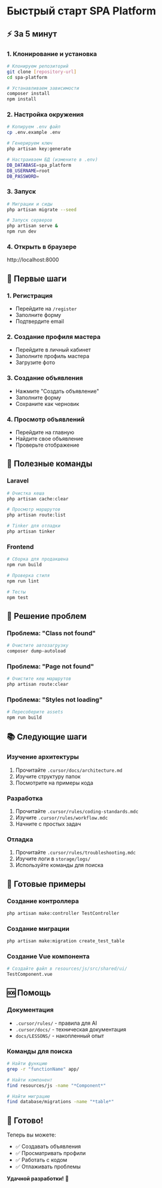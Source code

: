 # Быстрый старт SPA Platform

## ⚡ За 5 минут

### 1. Клонирование и установка
```bash
# Клонируем репозиторий
git clone [repository-url]
cd spa-platform

# Устанавливаем зависимости
composer install
npm install
```

### 2. Настройка окружения
```bash
# Копируем .env файл
cp .env.example .env

# Генерируем ключ
php artisan key:generate

# Настраиваем БД (измените в .env)
DB_DATABASE=spa_platform
DB_USERNAME=root
DB_PASSWORD=
```

### 3. Запуск
```bash
# Миграции и сиды
php artisan migrate --seed

# Запуск серверов
php artisan serve &
npm run dev
```

### 4. Открыть в браузере
http://localhost:8000

## 🎯 Первые шаги

### 1. Регистрация
- Перейдите на `/register`
- Заполните форму
- Подтвердите email

### 2. Создание профиля мастера
- Перейдите в личный кабинет
- Заполните профиль мастера
- Загрузите фото

### 3. Создание объявления
- Нажмите "Создать объявление"
- Заполните форму
- Сохраните как черновик

### 4. Просмотр объявлений
- Перейдите на главную
- Найдите свое объявление
- Проверьте отображение

## 🔧 Полезные команды

### Laravel
```bash
# Очистка кеша
php artisan cache:clear

# Просмотр маршрутов
php artisan route:list

# Tinker для отладки
php artisan tinker
```

### Frontend
```bash
# Сборка для продакшена
npm run build

# Проверка стиля
npm run lint

# Тесты
npm test
```

## 🐛 Решение проблем

### Проблема: "Class not found"
```bash
# Очистите автозагрузку
composer dump-autoload
```

### Проблема: "Page not found"
```bash
# Очистите кеш маршрутов
php artisan route:clear
```

### Проблема: "Styles not loading"
```bash
# Пересоберите assets
npm run build
```

## 📚 Следующие шаги

### Изучение архитектуры
1. Прочитайте `.cursor/docs/architecture.md`
2. Изучите структуру папок
3. Посмотрите на примеры кода

### Разработка
1. Прочитайте `.cursor/rules/coding-standards.mdc`
2. Изучите `.cursor/rules/workflow.mdc`
3. Начните с простых задач

### Отладка
1. Прочитайте `.cursor/rules/troubleshooting.mdc`
2. Изучите логи в `storage/logs/`
3. Используйте команды для поиска

## 🎯 Готовые примеры

### Создание контроллера
```bash
php artisan make:controller TestController
```

### Создание миграции
```bash
php artisan make:migration create_test_table
```

### Создание Vue компонента
```bash
# Создайте файл в resources/js/src/shared/ui/
TestComponent.vue
```

## 🆘 Помощь

### Документация
- `.cursor/rules/` - правила для AI
- `.cursor/docs/` - техническая документация
- `docs/LESSONS/` - накопленный опыт

### Команды для поиска
```bash
# Найти функцию
grep -r "functionName" app/

# Найти компонент
find resources/js -name "*Component*"

# Найти миграцию
find database/migrations -name "*table*"
```

## 🎉 Готово!

Теперь вы можете:
- ✅ Создавать объявления
- ✅ Просматривать профили
- ✅ Работать с кодом
- ✅ Отлаживать проблемы

**Удачной разработки!** 🎉

